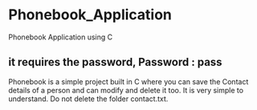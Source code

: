 # Phonebook_Application
Phonebook Application using C
## it requires the password, Password : pass
Phonebook is a simple project built in C where you can save the Contact details of a person and can modify and delete it too.
It is very simple to understand. 
Do not delete the folder contact.txt.
